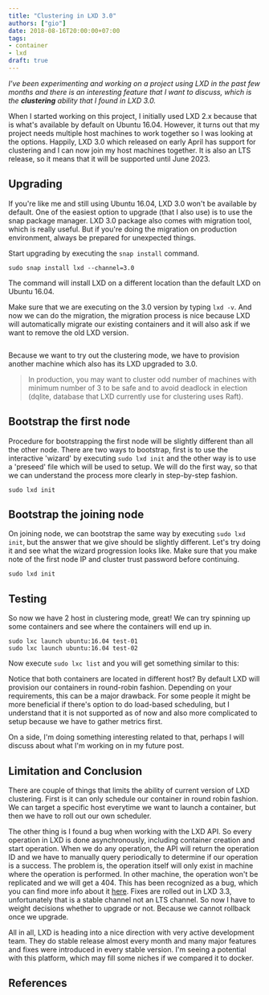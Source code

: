 ```yaml
---
title: "Clustering in LXD 3.0"
authors: ["gio"]
date: 2018-08-16T20:00:00+07:00
tags:
- container
- lxd
draft: true
---
```


*I've been experimenting and working on a project using LXD in the past few months and there is an interesting feature that I want to discuss, which is the **clustering** ability that I found in LXD 3.0.*

When I started working on this project, I initially used LXD 2.x because that is what's available by default on Ubuntu 16.04. However, it turns out that my project needs multiple host machines to work together so I was looking at the options. Happily, LXD 3.0 which released on early April has support for clustering and I can now join my host machines together. It is also an LTS release, so it means that it will be supported until June 2023.

## Upgrading

If you're like me and still using Ubuntu 16.04, LXD 3.0 won't be available by default. One of the easiest option to upgrade (that I also use) is to use the snap package manager. LXD 3.0 package also comes with migration tool, which is really useful. But if you're doing the migration on production environment, always be prepared for unexpected things.

Start upgrading by executing the `snap install` command.

```shell
sudo snap install lxd --channel=3.0
```

The command will install LXD on a different location than the default LXD on Ubuntu 16.04.

Make sure that we are executing on the 3.0 version by typing `lxd -v`. And now we can do the migration, the migration process is nice because LXD will automatically migrate our existing containers and it will also ask if we want to remove the old LXD version.

```shell
```

Because we want to try out the clustering mode, we have to provision another machine which also has its LXD upgraded to 3.0. 

> In production, you may want to cluster odd number of machines with minimum number of 3 to be safe and to avoid deadlock in election (dqlite, database that LXD currently use for clustering uses Raft).

## Bootstrap the first node

Procedure for bootstrapping the first node will be slightly different than all the other node. There are two ways to bootstrap, first is to use the interactive 'wizard' by executing `sudo lxd init` and the other way is to use a 'preseed' file which will be used to setup. We will do the first way, so that we can understand the process more clearly in step-by-step fashion.

```shell
sudo lxd init
```

## Bootstrap the joining node

On joining node, we can bootstrap the same way by executing `sudo lxd init`, but the answer that we give should be slightly different. Let's try doing it and see what the wizard progression looks like. Make sure that you make note of the first node IP and cluster trust password before continuing.

```shell
sudo lxd init
```

## Testing

So now we have 2 host in clustering mode, great! We can try spinning up some containers and see where the containers will end up in.

```shell
sudo lxc launch ubuntu:16.04 test-01
sudo lxc launch ubuntu:16.04 test-02
```

Now execute `sudo lxc list` and you will get something similar to this:

Notice that both containers are located in different host? By default LXD will provision our containers in round-robin fashion. Depending on your requirements, this can be a major drawback. For some people it might be more beneficial if there's option to do load-based scheduling, but I understand that it is not supported as of now and also more complicated to setup because we have to gather metrics first. 

On a side, I'm doing something interesting related to that, perhaps I will discuss about what I'm working on in my future post.

## Limitation and Conclusion

There are couple of things that limits the ability of current version of LXD clustering. First is it can only schedule our container in round robin fashion. We can target a specific host everytime we want to launch a container, but then we have to roll out our own scheduler.

The other thing is I found a bug when working with the LXD API. So every operation in LXD is done asynchronously, including container creation and start operation. When we do any operation, the API will return the operation ID and we have to manually query periodically to determine if our operation is a success. The problem is, the operation itself will only exist in machine where the operation is performed. In other machine, the operation won't be replicated and we will get a 404. This has been recognized as a bug, which you can find more info about it [here](). Fixes are rolled out in LXD 3.3, unfortunately that is a stable channel not an LTS channel. So now I have to weight decisions whether to upgrade or not. Because we cannot rollback once we upgrade.

All in all, LXD is heading into a nice direction with very active development team. They do stable release almost every month and many major features and fixes were introduced in every stable version. I'm seeing a potential with this platform, which may fill some niches if we compared it to docker.

## References
